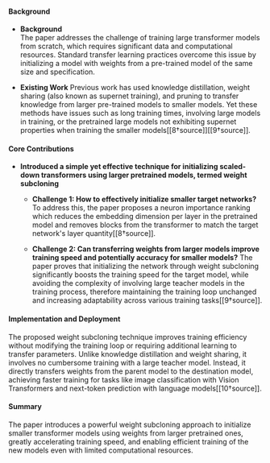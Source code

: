 #### Background
- **Background**       
The paper addresses the challenge of training large transformer models from scratch, which requires significant data and computational resources. Standard transfer learning practices overcome this issue by initializing a model with weights from a pre-trained model of the same size and specification.

- **Existing Work**
Previous work has used knowledge distillation, weight sharing (also known as supernet training), and pruning to transfer knowledge from larger pre-trained models to smaller models. Yet these methods have issues such as long training times, involving large models in training, or the pretrained large models not exhibiting supernet properties when training the smaller models[[8†source]][[9†source]].

#### Core Contributions
  - **Introduced a simple yet effective technique for initializing scaled-down transformers using larger pretrained models, termed weight subcloning**
      - **Challenge 1: How to effectively initialize smaller target networks?**
        To address this, the paper proposes a neuron importance ranking which reduces the embedding dimension per layer in the pretrained model and removes blocks from the transformer to match the target network's layer quantity[[8†source]].

      - **Challenge 2: Can transferring weights from larger models improve training speed and potentially accuracy for smaller models?**
        The paper proves that initializing the network through weight subcloning significantly boosts the training speed for the target model, while avoiding the complexity of involving large teacher models in the training process, therefore maintaining the training loop unchanged and increasing adaptability across various training tasks[[9†source]].

#### Implementation and Deployment
The proposed weight subcloning technique improves training efficiency without modifying the training loop or requiring additional learning to transfer parameters. Unlike knowledge distillation and weight sharing, it involves no cumbersome training with a large teacher model. Instead, it directly transfers weights from the parent model to the destination model, achieving faster training for tasks like image classification with Vision Transformers and next-token prediction with language models[[10†source]].

#### Summary
The paper introduces a powerful weight subcloning approach to initialize smaller transformer models using weights from larger pretrained ones, greatly accelerating training speed, and enabling efficient training of the new models even with limited computational resources.